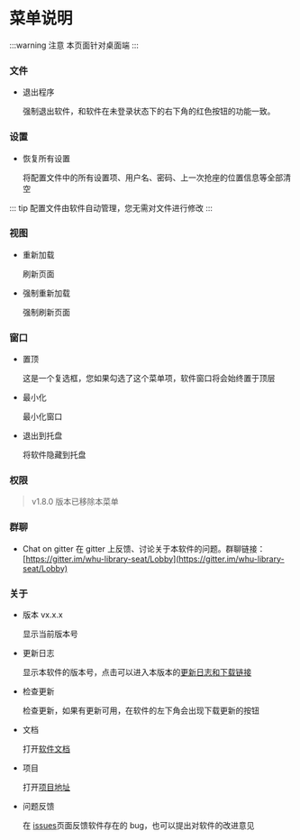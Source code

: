 # 菜单说明

:::warning 注意
本页面针对桌面端
:::

### 文件

- 退出程序

    强制退出软件，和软件在未登录状态下的右下角的红色按钮的功能一致。

### 设置

- 恢复所有设置

    将配置文件中的所有设置项、用户名、密码、上一次抢座的位置信息等全部清空

::: tip 
配置文件由软件自动管理，您无需对文件进行修改
:::

### 视图

- 重新加载

    刷新页面

- 强制重新加载

    强制刷新页面

### 窗口

- 置顶

    这是一个复选框，您如果勾选了这个菜单项，软件窗口将会始终置于顶层

- 最小化

    最小化窗口

- 退出到托盘

    将软件隐藏到托盘

### 权限

> v1.8.0 版本已移除本菜单

### 群聊

- Chat on gitter
    在 gitter 上反馈、讨论关于本软件的问题。群聊链接：[https://gitter.im/whu-library-seat/Lobby](https://gitter.im/whu-library-seat/Lobby)

### 关于

- 版本 vx.x.x

    显示当前版本号

- 更新日志

    显示本软件的版本号，点击可以进入本版本的[更新日志和下载链接](https://github.com/CS-Tao/whu-library-seat/releases/tag/v1.4.0)

- 检查更新

    检查更新，如果有更新可用，在软件的左下角会出现下载更新的按钮

- 文档

    打开[软件文档](https://home.cs-tao.cc/whu-library-seat)

- 项目

    打开[项目地址](https://github.com/CS-Tao/whu-library-seat)

- 问题反馈

    在 [issues](https://github.com/CS-Tao/whu-library-seat/issues/new)页面反馈软件存在的 bug，也可以提出对软件的改进意见
